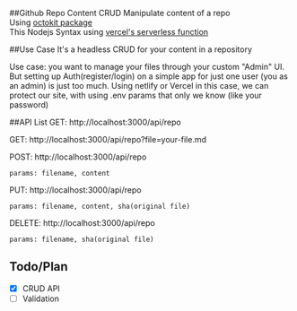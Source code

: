 ##Github Repo Content CRUD
Manipulate content of a repo  
Using [octokit package](https://octokit.github.io/)   
This Nodejs Syntax using [vercel's serverless function](https://vercel.com/docs/serverless-functions/introduction)


##Use Case
It's a headless CRUD for your content in a repository  

Use case: 
you want to manage your files through your custom "Admin" UI.
But setting up Auth(register/login) on a simple app for just one user (you as an admin) is just too much.
Using netlify or Vercel in this case, we can protect our site, with using .env params that only we know (like your password)

##API List
GET: http://localhost:3000/api/repo  

GET: http://localhost:3000/api/repo?file=your-file.md  

POST: http://localhost:3000/api/repo  
```
params: filename, content
```

PUT: http://localhost:3000/api/repo  
```
params: filename, content, sha(original file)
```

DELETE: http://localhost:3000/api/repo  
```
params: filename, sha(original file)
```

## Todo/Plan
- [X] CRUD API
- [ ] Validation